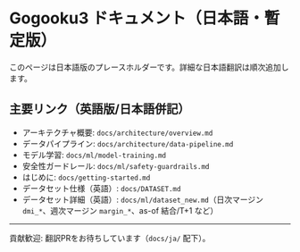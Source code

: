 # Gogooku3 ドキュメント（日本語・暫定版）

このページは日本語版のプレースホルダーです。詳細な日本語翻訳は順次追加します。

## 主要リンク（英語版/日本語併記）
- アーキテクチャ概要: `docs/architecture/overview.md`
- データパイプライン: `docs/architecture/data-pipeline.md`
- モデル学習: `docs/ml/model-training.md`
- 安全性ガードレール: `docs/ml/safety-guardrails.md`
- はじめに: `docs/getting-started.md`
- データセット仕様（英語）: `docs/DATASET.md`
- データセット詳細（英語）: `docs/ml/dataset_new.md`（日次マージン `dmi_*`、週次マージン `margin_*`、as-of 結合/T+1 など）

---

貢献歓迎: 翻訳PRをお待ちしています（`docs/ja/` 配下）。
